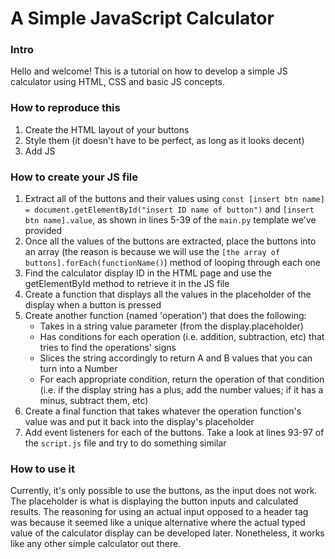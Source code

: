 <h1>A Simple JavaScript Calculator</h1>
<h3>Intro</h3>
<p>Hello and welcome! This is a tutorial on how to develop a simple JS calculator using HTML, CSS and basic JS concepts.</p>
<h3>How to reproduce this</h3>
<ol>
	<li>Create the HTML layout of your buttons</li>
	<li>Style them (it doesn't have to be perfect, as long as it looks decent)</li>
	<li>Add JS</li>
</ol>
<h3>How to create your JS file</h3>
<ol>
	<li>Extract all of the buttons and their values using <code>const [insert btn name] = document.getElementById("insert ID name of button")</code> and <code>[insert btn name].value</code>, as shown in lines 5-39 of the <code>main.py</code> template we've provided</li>
	<li>Once all the values of the buttons are extracted, place the buttons into an array (the reason is because we will use the <code>[the array of buttons].forEach(functionName()</code>) method of looping through each one</li>
	<li>Find the calculator display ID in the HTML page and use the getElementById method to retrieve it in the JS file</li>
	<li>Create a function that displays all the values in the placeholder of the display when a button is pressed</li>
	<li>Create another function (named 'operation') that does the following: 
		<ul>
			<li>Takes in a string value parameter (from the display.placeholder)</li>
			<li>Has conditions for each operation (i.e. addition, subtraction, etc) that tries to find the operations' signs</li>
			<li>Slices the string accordingly to return A and B values that you can turn into a Number</li>
			<li>For each appropriate condition, return the operation of that condition (i.e. if the display string has a plus, add the number values; if it has a minus, subtract them, etc)</li>
		</ul>
 </li>
	<li>Create a final function that takes whatever the operation function's value was and put it back into the display's placeholder</li>
	<li>Add event listeners for each of the buttons. Take a look at lines 93-97 of the <code>script.js</code> file and try to do something similar</li>
</ol>
<h3>How to use it</h3>
<p>Currently, it's only possible to use the buttons, as the input does not work. The placeholder is what is displaying the button inputs and calculated results. The reasoning for using an actual input opposed to a header tag was because it seemed like a unique alternative where the actual typed value of the calculator display can be developed later. Nonetheless, it works like any other simple calculator out there.</p>